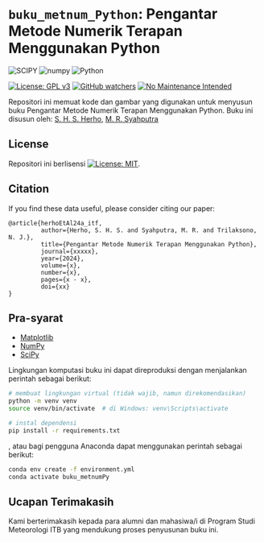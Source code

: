 # `buku_metnum_Python`: Pengantar Metode Numerik Terapan Menggunakan Python

![SCIPY](https://img.shields.io/badge/SciPy-654FF0?style=for-the-badge&logo=SciPy&logoColor=white)
![numpy](https://img.shields.io/badge/Numpy-777BB4?style=for-the-badge&logo=numpy&logoColor=white)
![Python](https://img.shields.io/badge/Python-FFD43B?style=for-the-badge&logo=python&logoColor=blue)

[![License: GPL v3](https://img.shields.io/badge/License-GPLv3-blue.svg)](https://www.gnu.org/licenses/gpl-3.0)
[![GitHub watchers](https://img.shields.io/github/watchers/Naereen/StrapDown.js.svg?style=social&label=Watch&maxAge=2592000)](https://github.com/sandyherho/buku_metnum_Python/watchers)
[![No Maintenance Intended](http://unmaintained.tech/badge.svg)](http://unmaintained.tech/)


Repositori ini memuat kode dan gambar yang digunakan untuk menyusun buku Pengantar Metode Numerik Terapan Menggunakan Python. Buku ini disusun oleh: [S. H. S. Herho](https://scholar.google.com/citations?user=uYQgjxMAAAAJ&hl=id), [M. R. Syahputra]()
## License
Repositori ini berlisensi [![License: MIT](https://img.shields.io/badge/License-MIT-yellow.svg)](https://opensource.org/licenses/MIT).

## Citation
If you find these data useful, please  consider citing our paper:


```
@article{herhoEtAl24a_itf,
         author={Herho, S. H. S. and Syahputra, M. R. and Trilaksono, N. J.},
         title={Pengantar Metode Numerik Terapan Menggunakan Python},
         journal={xxxxx},
         year={2024},
         volume={x},
         number={x},
         pages={x - x},
         doi={xx}
}
```

## Pra-syarat

- [Matplotlib](https://matplotlib.org/)
- [NumPy](https://numpy.org/)
- [SciPy](https://pandas.pydata.org/)

Lingkungan komputasi buku ini dapat direproduksi dengan menjalankan perintah sebagai berikut:

```bash
# membuat lingkungan virtual (tidak wajib, namun direkomendasikan)
python -m venv venv
source venv/bin/activate  # di Windows: venv\Scripts\activate

# instal dependensi
pip install -r requirements.txt
```

, atau bagi pengguna Anaconda dapat menggunakan perintah sebagai berikut:

```bash
conda env create -f environment.yml
conda activate buku_metnumPy
```

## Ucapan Terimakasih
Kami berterimakasih kepada para alumni dan mahasiwa/i di Program Studi Meteorologi ITB yang mendukung proses penyusunan buku ini.
